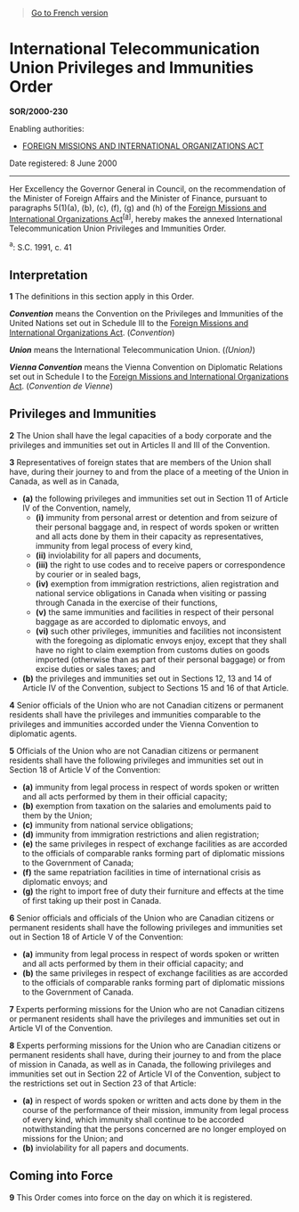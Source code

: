> [Go to French version](/fr/Règlements/Décrets,%20ordonnances%20et%20règlements%20statutaires/2000/230.md)

# International Telecommunication Union Privileges and Immunities Order

**SOR/2000-230**

Enabling authorities: 
- [FOREIGN MISSIONS AND INTERNATIONAL ORGANIZATIONS ACT](/en/Acts/Statutes%20of%20Canada/1991/c.%2041.md)

Date registered: 8 June 2000

----------

Her Excellency the Governor General in Council, on the recommendation of the Minister of Foreign Affairs and the Minister of Finance, pursuant to paragraphs 5(1)(a), (b), (c), (f), (g) and (h) of the [Foreign Missions and International Organizations Act](/en/Acts/Statutes%20of%20Canada/1991/c.%2041.md)<sup><a href='#fn_SOR-2000-230_e_hq_5547'>[a]</a></sup>, hereby makes the annexed International Telecommunication Union Privileges and Immunities Order.

<a name='fn_SOR-2000-230_e_hq_5547'><sup>a</sup></a>: S.C. 1991, c. 41<br />




## Interpretation


**1** The definitions in this section apply in this Order.

***Convention*** means the Convention on the Privileges and Immunities of the United Nations set out in Schedule III to the [Foreign Missions and International Organizations Act](/en/Acts/Statutes%20of%20Canada/1991/c.%2041.md). (*Convention*)

***Union*** means the International Telecommunication Union. (*(Union)*)

***Vienna Convention*** means the Vienna Convention on Diplomatic Relations set out in Schedule I to the [Foreign Missions and International Organizations Act](/en/Acts/Statutes%20of%20Canada/1991/c.%2041.md). (*Convention de Vienne*)




## Privileges and Immunities


**2** The Union shall have the legal capacities of a body corporate and the privileges and immunities set out in Articles II and III of the Convention.



**3** Representatives of foreign states that are members of the Union shall have, during their journey to and from the place of a meeting of the Union in Canada, as well as in Canada,
- **(a)** the following privileges and immunities set out in Section 11 of Article IV of the Convention, namely,
	- **(i)** immunity from personal arrest or detention and from seizure of their personal baggage and, in respect of words spoken or written and all acts done by them in their capacity as representatives, immunity from legal process of every kind,
	- **(ii)** inviolability for all papers and documents,
	- **(iii)** the right to use codes and to receive papers or correspondence by courier or in sealed bags,
	- **(iv)** exemption from immigration restrictions, alien registration and national service obligations in Canada when visiting or passing through Canada in the exercise of their functions,
	- **(v)** the same immunities and facilities in respect of their personal baggage as are accorded to diplomatic envoys, and
	- **(vi)** such other privileges, immunities and facilities not inconsistent with the foregoing as diplomatic envoys enjoy, except that they shall have no right to claim exemption from customs duties on goods imported (otherwise than as part of their personal baggage) or from excise duties or sales taxes; and
- **(b)** the privileges and immunities set out in Sections 12, 13 and 14 of Article IV of the Convention, subject to Sections 15 and 16 of that Article.



**4** Senior officials of the Union who are not Canadian citizens or permanent residents shall have the privileges and immunities comparable to the privileges and immunities accorded under the Vienna Convention to diplomatic agents.



**5** Officials of the Union who are not Canadian citizens or permanent residents shall have the following privileges and immunities set out in Section 18 of Article V of the Convention:
- **(a)** immunity from legal process in respect of words spoken or written and all acts performed by them in their official capacity;
- **(b)** exemption from taxation on the salaries and emoluments paid to them by the Union;
- **(c)** immunity from national service obligations;
- **(d)** immunity from immigration restrictions and alien registration;
- **(e)** the same privileges in respect of exchange facilities as are accorded to the officials of comparable ranks forming part of diplomatic missions to the Government of Canada;
- **(f)** the same repatriation facilities in time of international crisis as diplomatic envoys; and
- **(g)** the right to import free of duty their furniture and effects at the time of first taking up their post in Canada.



**6** Senior officials and officials of the Union who are Canadian citizens or permanent residents shall have the following privileges and immunities set out in Section 18 of Article V of the Convention:
- **(a)** immunity from legal process in respect of words spoken or written and all acts performed by them in their official capacity; and
- **(b)** the same privileges in respect of exchange facilities as are accorded to the officials of comparable ranks forming part of diplomatic missions to the Government of Canada.



**7** Experts performing missions for the Union who are not Canadian citizens or permanent residents shall have the privileges and immunities set out in Article VI of the Convention.



**8** Experts performing missions for the Union who are Canadian citizens or permanent residents shall have, during their journey to and from the place of mission in Canada, as well as in Canada, the following privileges and immunities set out in Section 22 of Article VI of the Convention, subject to the restrictions set out in Section 23 of that Article:
- **(a)** in respect of words spoken or written and acts done by them in the course of the performance of their mission, immunity from legal process of every kind, which immunity shall continue to be accorded notwithstanding that the persons concerned are no longer employed on missions for the Union; and
- **(b)** inviolability for all papers and documents.




## Coming into Force


**9** This Order comes into force on the day on which it is registered.


